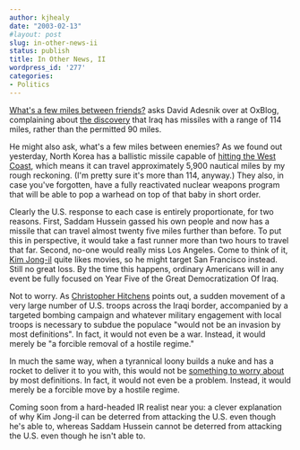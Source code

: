 ```yaml
---
author: kjhealy
date: "2003-02-13"
#layout: post
slug: in-other-news-ii
status: publish
title: In Other News, II
wordpress_id: '277'
categories:
- Politics
---
```


[What's a few miles between friends?](http://oxblog.blogspot.com/2003_02_09_oxblog_archive.html#89058692 "OxBlog") asks David Adesnik over at OxBlog, complaining about [the discovery](http://www.nytimes.com/2003/02/13/international/middleeast/13IRAQ.html) that Iraq has missiles with a range of 114 miles, rather than the permitted 90 miles.

He might also ask, what's a few miles between enemies? As we found out yesterday, North Korea has a ballistic missile capable of [hitting the West Coast](http://www.cnn.com/2003/WORLD/asiapcf/east/02/12/us.nkorea/index.html), which means it can travel approximately 5,900 nautical miles by my rough reckoning. (I'm pretty sure it's more than 114, anyway.) They also, in case you've forgotten, have a fully reactivated nuclear weapons program that will be able to pop a warhead on top of that baby in short order.

Clearly the U.S. response to each case is entirely proportionate, for two reasons. First, Saddam Hussein gassed his own people and now has a missile that can travel almost twenty five miles further than before. To put this in perspective, it would take a fast runner more than two hours to travel that far. Second, no-one would really miss Los Angeles. Come to think of it, [Kim Jong-il](http://news.bbc.co.uk/2/hi/asia-pacific/1907197.stm) quite likes movies, so he might target San Francisco instead. Still no great loss. By the time this happens, ordinary Americans will in any event be fully focused on Year Five of the Great Democratization Of Iraq.

Not to worry. As [Christopher Hitchens](http://slate.msn.com/id/2078512/) points out, a sudden movement of a very large number of U.S. troops across the Iraqi border, accompanied by a targeted bombing campaign and whatever military engagement with local troops is necessary to subdue the populace "would not be an invasion by most definitions". In fact, it would not even be a war. Instead, it would merely be "a forcible removal of a hostile regime."

In much the same way, when a tyrannical loony builds a nuke and has a rocket to deliver it to you with, this would not be [something to worry about](http://talkingpointsmemo.com/feb0301.html#020403856pm) by most definitions. In fact, it would not even be a problem. Instead, it would merely be a forcible move by a hostile regime.

Coming soon from a hard-headed IR realist near you: a clever explanation of why Kim Jong-il can be deterred from attacking the U.S. even though he's able to, whereas Saddam Hussein cannot be deterred from attacking the U.S. even though he isn't able to.
